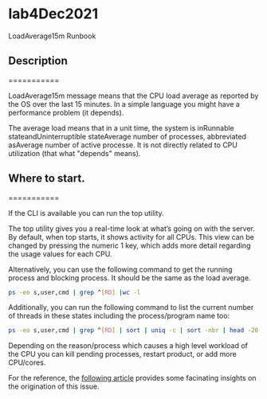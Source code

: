 # lab4Dec2021
LoadAverage15m Runbook

## Description
===========



LoadAverage15m message means that the CPU load average as reported by the OS over the last 15 minutes.
In a simple language you might have a performance problem (it depends).

The average load means that in a unit time, the system is inRunnable stateandUninterruptible stateAverage number of processes, 
abbreviated asAverage number of active processe. It is not directly related to CPU utilization (that what "depends" means).

## Where to start.
===========

If the CLI is available you can run the top utility.

The top utility gives you a real-time look at what’s going on with the server. By default, when top starts, it shows activity for all CPUs. 
This view can be changed by pressing the numeric 1 key, which adds more detail regarding the usage values for each CPU.

Alternatively, you can use the following command to get the running process and blocking process. 
It should be the same as the load average.

```sh
ps -eo s,user,cmd | grep ^[RD] |wc -l
```

Additionally, you can run the following command to list the current number of threads in these states including the process/program name too:

```sh
ps -eo s,user,cmd | grep ^[RD] | sort | uniq -c | sort -nbr | head -20
```

Depending on the reason/process which causes a high level workload of the CPU you can kill pending processes, restart product, or add more CPU/cores.

For the reference, the [following article](https://www.brendangregg.com/blog/2017-08-08/linux-load-averages.html) provides some facinating insights on the origination of this issue.
